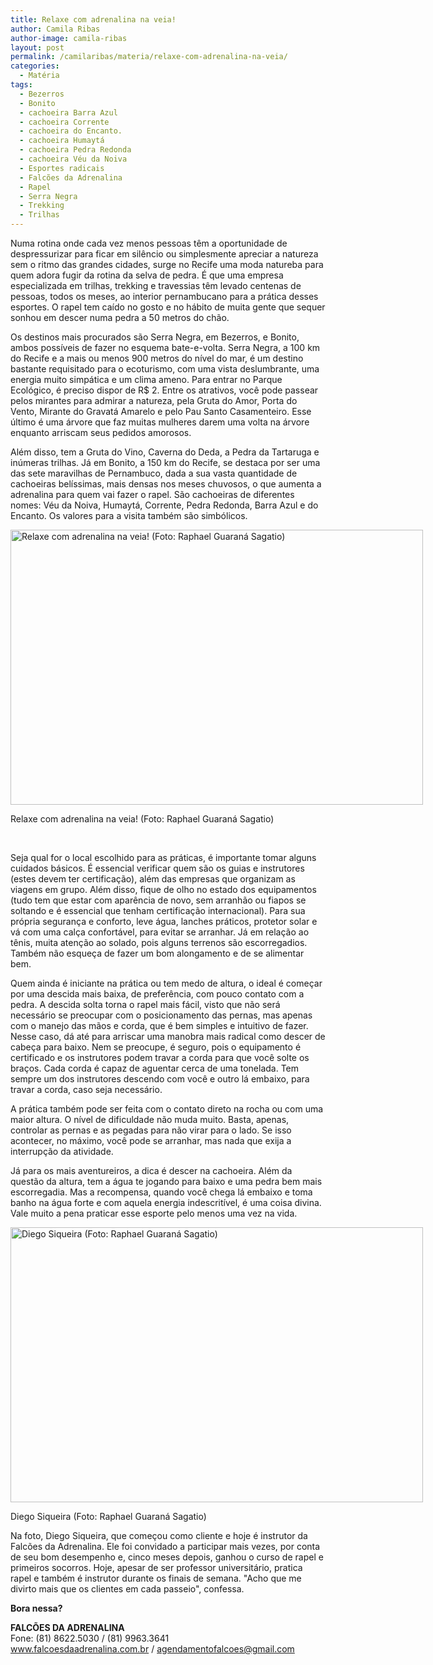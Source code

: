 ```yaml
---
title: Relaxe com adrenalina na veia!
author: Camila Ribas
author-image: camila-ribas
layout: post
permalink: /camilaribas/materia/relaxe-com-adrenalina-na-veia/
categories:
  - Matéria
tags:
  - Bezerros
  - Bonito
  - cachoeira Barra Azul
  - cachoeira Corrente
  - cachoeira do Encanto.
  - cachoeira Humaytá
  - cachoeira Pedra Redonda
  - cachoeira Véu da Noiva
  - Esportes radicais
  - Falcões da Adrenalina
  - Rapel
  - Serra Negra
  - Trekking
  - Trilhas
---
```

Numa rotina onde cada vez menos pessoas têm a oportunidade de despressurizar para ficar em silêncio ou simplesmente apreciar a natureza sem o ritmo das grandes cidades, surge no Recife uma moda natureba para quem adora fugir da rotina da selva de pedra. É que uma empresa especializada em trilhas, trekking e travessias têm levado centenas de pessoas, todos os meses, ao interior pernambucano para a prática desses esportes. O rapel tem caído no gosto e no hábito de muita gente que sequer sonhou em descer numa pedra a 50 metros do chão.

Os destinos mais procurados são Serra Negra, em Bezerros, e Bonito, ambos possíveis de fazer no esquema bate-e-volta. Serra Negra, a 100 km do Recife e a mais ou menos 900 metros do nível do mar, é um destino bastante requisitado para o ecoturismo, com uma vista deslumbrante, uma energia muito simpática e um clima ameno. Para entrar no Parque Ecológico, é preciso dispor de R$ 2. Entre os atrativos, você pode passear pelos mirantes para admirar a natureza, pela Gruta do Amor, Porta do Vento, Mirante do Gravatá Amarelo e pelo Pau Santo Casamenteiro. Esse último é uma árvore que faz muitas mulheres darem uma volta na árvore enquanto arriscam seus pedidos amorosos.

Além disso, tem a Gruta do Vino, Caverna do Deda, a Pedra da Tartaruga e inúmeras trilhas. Já em Bonito, a 150 km do Recife, se destaca por ser uma das sete maravilhas de Pernambuco, dada a sua vasta quantidade de cachoeiras belíssimas, mais densas nos meses chuvosos, o que aumenta a adrenalina para quem vai fazer o rapel. São cachoeiras de diferentes nomes: Véu da Noiva, Humaytá, Corrente, Pedra Redonda, Barra Azul e do Encanto. Os valores para a visita também são simbólicos.

<div id="attachment_1213" style="width: 670px" class="wp-caption aligncenter">
  <img class="size-large wp-image-1213" title="Relaxe com adrenalina na veia! (Foto: Raphael Guaraná Sagatio)" src="http://www.revistazena.com.br/wp-content/uploads/2012/03/Sagatio-660x440.jpg" alt="Relaxe com adrenalina na veia! (Foto: Raphael Guaraná Sagatio)" width="660" height="440" />
  
  <p class="wp-caption-text">
    Relaxe com adrenalina na veia! (Foto: Raphael Guaraná Sagatio)
  </p>
</div>

&nbsp;

Seja qual for o local escolhido para as práticas, é importante tomar alguns cuidados básicos. É essencial verificar quem são os guias e instrutores (estes devem ter certificação), além das empresas que organizam as viagens em grupo. Além disso, fique de olho no estado dos equipamentos (tudo tem que estar com aparência de novo, sem arranhão ou fiapos se soltando e é essencial que tenham certificação internacional). Para sua própria segurança e conforto, leve água, lanches práticos, protetor solar e vá com uma calça confortável, para evitar se arranhar. Já em relação ao tênis, muita atenção ao solado, pois alguns terrenos são escorregadios. Também não esqueça de fazer um bom alongamento e de se alimentar bem.

Quem ainda é iniciante na prática ou tem medo de altura, o ideal é começar por uma descida mais baixa, de preferência, com pouco contato com a pedra. A descida solta torna o rapel mais fácil, visto que não será necessário se preocupar com o posicionamento das pernas, mas apenas com o manejo das mãos e corda, que é bem simples e intuitivo de fazer. Nesse caso, dá até para arriscar uma manobra mais radical como descer de cabeça para baixo. Nem se preocupe, é seguro, pois o equipamento é certificado e os instrutores podem travar a corda para que você solte os braços. Cada corda é capaz de aguentar cerca de uma tonelada. Tem sempre um dos instrutores descendo com você e outro lá embaixo, para travar a corda, caso seja necessário.

A prática também pode ser feita com o contato direto na rocha ou com uma maior altura. O nível de dificuldade não muda muito. Basta, apenas, controlar as pernas e as pegadas para não virar para o lado. Se isso acontecer, no máximo, você pode se arranhar, mas nada que exija a interrupção da atividade.

Já para os mais aventureiros, a dica é descer na cachoeira. Além da questão da altura, tem a água te jogando para baixo e uma pedra bem mais escorregadia. Mas a recompensa, quando você chega lá embaixo e toma banho na água forte e com aquela energia indescritível, é uma coisa divina. Vale muito a pena praticar esse esporte pelo menos uma vez na vida.

<div id="attachment_1214" style="width: 670px" class="wp-caption aligncenter">
  <img class="size-large wp-image-1214" title="Diego Siqueira (Foto: Raphael Guaraná Sagatio)" src="http://www.revistazena.com.br/wp-content/uploads/2012/03/diego-660x440.jpg" alt="Diego Siqueira (Foto: Raphael Guaraná Sagatio)" width="660" height="440" />
  
  <p class="wp-caption-text">
    Diego Siqueira (Foto: Raphael Guaraná Sagatio)
  </p>
</div>

Na foto, Diego Siqueira, que começou como cliente e hoje é instrutor da Falcões da Adrenalina. Ele foi convidado a participar mais vezes, por conta de seu bom desempenho e, cinco meses depois, ganhou o curso de rapel e primeiros socorros. Hoje, apesar de ser professor universitário, pratica rapel e também é instrutor durante os finais de semana. "Acho que me divirto mais que os clientes em cada passeio", confessa.

**Bora nessa?**

**FALCÕES DA ADRENALINA**  
Fone: (81) 8622.5030 / (81) 9963.3641  
<a title="Clique para ver o site dos Falções Adrenalina" href="http://www.falcoesdaadrenalina.com.br" target="_blank">www.falcoesdaadrenalina.com.br</a> / <a title="Clique para enviar email para os Falcoes aAdrenalina" href="mailto:agendamentofalcoes@gmail.com" target="_blank">agendamentofalcoes@gmail.com</a>